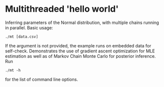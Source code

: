 # Multithreaded 'hello world'

Inferring parameters of the Normal distribution, with multiple chains
running in parallel. Basic usage:

    ./mt [data.csv]

If the argument is not provided, the example runs on embedded data for
self-check. Demonstrates the use of gradient ascent optimization for
MLE estimation as well as of Markov Chain Monte Carlo for posterior
inference. Run

    ./mt -h 

for the list of command line options.
